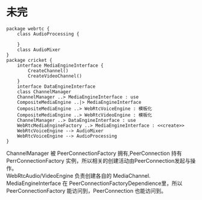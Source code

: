 # 未完
```plantuml
package webrtc {
    class AudioProcessing {

    }
    class AudioMixer
}
package cricket {
    interface MediaEngineInterface {
        CreateChannel()
        CreateVideoChannel()
    }
    interface DataEngineInterface
    class ChannelManager
    ChannelManager ..> MediaEngineInterface : use
    CompositeMediaEngine ..|> MediaEngineInterface
    CompositeMediaEngine ..> WebRtcVoiceEngine : 模板化
    CompositeMediaEngine ..> WebRtcVideoEngine : 模板化
    ChannelManager ..> DataEngineInterface : use
    WebRtcMediaEngineFactory ..> MediaEngineInterface : <<create>>
    WebRtcVoiceEngine --> AudioMixer
    WebRtcVoiceEngine --> AudioProcessing
} 
```
ChannelManager 被 PeerConnectionFactory 拥有,PeerConnection 持有 PerrConnectionFactory 实例，所以相关的创建活动由PeerConnection发起与操作。  
WebRtcAudio/VideoEngine 负责创建各自的 MediaChannel.  
MediaEngineInterface 在 PeerConnectionFactoryDependience里，所以 PeerConnectionFactory 能访问到，PeerConnection 也能访问到。
